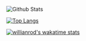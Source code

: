 ![Github Stats](https://github-readme-stats.vercel.app/api?username=changsooooooooooo&show_icons=true&theme=radical)

[![Top Langs](https://github-readme-stats.vercel.app/api/top-langs/?username=changsooooooooooo&layout=compact)](https://github.com/changsooooooooooo/github-readme-stats)

[![willianrod's wakatime stats](https://github-readme-stats.vercel.app/api/wakatime?username=changsooooooooooo)](https://github.com/changsooooooooooo/github-readme-stats)


